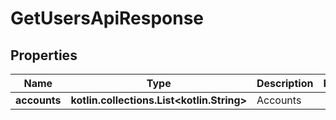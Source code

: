 
# GetUsersApiResponse

## Properties
Name | Type | Description | Notes
------------ | ------------- | ------------- | -------------
**accounts** | **kotlin.collections.List&lt;kotlin.String&gt;** | Accounts | 



